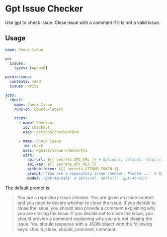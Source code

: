 # Gpt Issue Checker

Use gpt to check issue. Close issue with a comment if it is not a valid issue.

## Usage

```yaml
name: Check Issue

on:
  issues:
    types: [opened]

permissions:
  contents: read
  issues: write

jobs:
  check:
    name: Check Issue
    runs-on: ubuntu-latest

    steps:
      - name: Checkout
        id: checkout
        uses: actions/checkout@v4

      - name: Check Issue
        id: check
        uses: wgh136/issue-checker@v1
        with:
          api-url: ${{ secrets.API_URL }} # Optional. default: https://api.openai.com/v1
          api-key: ${{ secrets.API_KEY }}
          github-token: ${{ secrets.GITHUB_TOKEN }}
          prompt: 'You are a repository issue checker. Please ...' # Optional.
          model: 'gpt-4o-mini' # Optional. default: 'gpt-4o-mini'
```

The default prompt is:

> You are a repository issue checker.
> You are given an issue content and you need to decide whether to close the issue.
> If you decide to close the issue, you should also provide a comment explaining why you are closing the issue.
> If you decide not to close the issue, you should provide a comment explaining why you are not closing the issue.
> You should response with a JSON object with the following keys: should_close, should_comment, comment.

